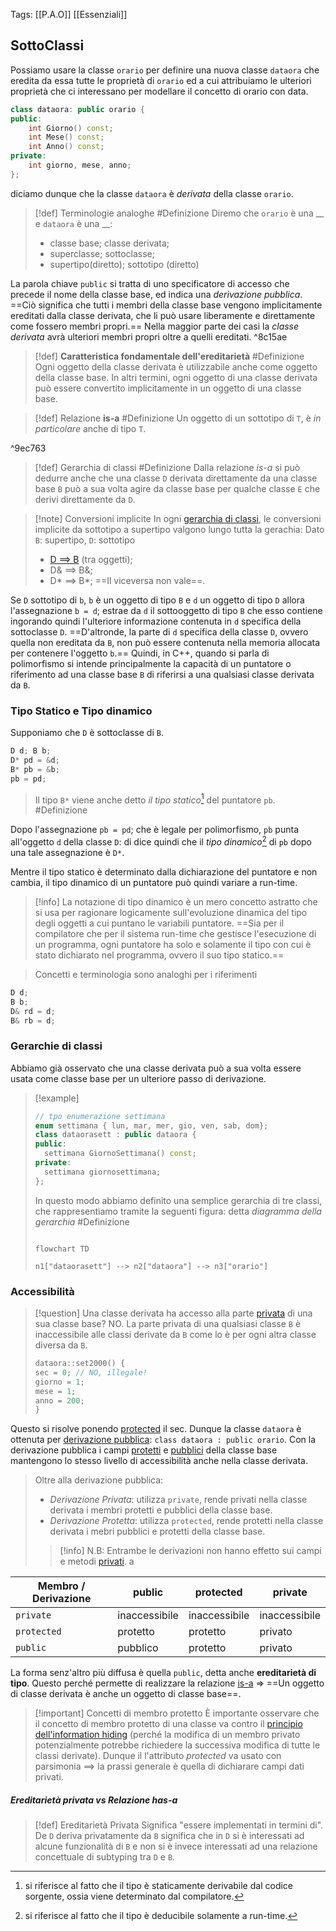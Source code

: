 Tags: [[P.A.O]] [[Essenziali]]
## SottoClassi
Possiamo usare la classe `orario` per definire una nuova classe `dataora` che eredita da essa tutte le proprietà di `orario` ed a cui attribuiamo le ulteriori proprietà che ci interessano per modellare il concetto di orario con data.
```cpp title:dataora.h
class dataora: public orario {
public:
	int Giorno() const;
	int Mese() const;
	int Anno() const;
private:
	int giorno, mese, anno;
};
```
diciamo dunque che la classe `dataora` è *derivata* della classe `orario`.

>[!def] Terminologie analoghe #Definizione 
>Diremo che `orario` è una \__ e `dataora` è una \_\_:
>- classe base; classe derivata;
>- superclasse; sottoclasse;
>- supertipo(diretto); sottotipo (diretto)

La parola chiave `public` si tratta di uno specificatore di accesso che precede il nome della classe base, ed indica una *derivazione pubblica*.
 ==Ciò significa che tutti i membri della classe base vengono implicitamente ereditati dalla classe derivata, che li può usare liberamente e direttamente come fossero membri propri.==
 Nella maggior parte dei casi la *classe derivata* avrà ulteriori membri propri oltre a quelli ereditati. ^8c15ae

>[!def] **Caratteristica fondamentale dell'ereditarietà** #Definizione 
>Ogni oggetto della classe derivata è utilizzabile anche come oggetto della classe base.
In altri termini, ogni oggetto di una classe derivata può essere convertito implicitamente in un oggetto di una classe base.

>[!def] Relazione **is-a** #Definizione 
> Un oggetto di un sottotipo di `T`, è *in particolare* anche di tipo `T`.

^9ec763

>[!def] Gerarchia di classi #Definizione 
Dalla relazione *is-a* si può dedurre anche che una classe `D` derivata direttamente da una classe base `B` può a sua volta agire da classe base per qualche classe `E` che derivi direttamente da `D`.

>[!note] Conversioni implicite
>In ogni [gerarchia di classi](#Gerarchie%20di%20classi), le conversioni implicite da sottotipo a supertipo valgono lungo tutta la gerachia:
>Dato `B`: supertipo, `D`: sottotipo
>- [D ==> B](#^9ec763) (tra oggetti);
>- D& ==> B&;
>- D* ==> B*;
>==Il viceversa non vale==.

Se `D` sottotipo di `b`, `b` è un oggetto di tipo `B` e `d` un oggetto di tipo `D` allora l'assegnazione `b = d`; estrae da `d` il sottooggetto di tipo `B` che esso contiene ingorando quindi l'ulteriore informazione contenuta in `d` specifica della sottoclasse `D`.
==D'altronde, la parte di `d` specifica della classe `D`, ovvero quella non ereditata da `B`, non può essere contenuta nella memoria allocata per contenere l'oggetto `b`.==
Quindi, in C++, quando si parla di polimorfismo si intende principalmente la capacità di un puntatore o riferimento ad una classe base `B` di riferirsi a una qualsiasi classe derivata da `B`.
### Tipo Statico e Tipo dinamico
Supponiamo che `D` è sottoclasse di `B`.
```cpp
D d; B b;
D* pd = &d; 
B* pb = &b;
pb = pd;
```

>Il tipo `B*` viene anche detto *il tipo statico*[^1] del puntatore `pb`. #Definizione 

Dopo l'assegnazione `pb = pd`; che è legale per polimorfismo, `pb` punta all'oggetto `d` della classe `D`: di dice quindi che il *tipo dinamico*[^2] di `pb` dopo una tale assegnazione è `D*`.

Mentre il tipo statico è determinato dalla dichiarazione del puntatore e non cambia, il tipo dinamico di un puntatore può quindi variare a run-time.

>[!info]
>La notazione di tipo dinamico è un mero concetto astratto che si usa per ragionare logicamente sull'evoluzione dinamica del tipo degli oggetti a cui puntano le variabili puntatore.
>==Sia per il compilatore che per il sistema run-time che gestisce l'esecuzione di un programma, ogni puntatore ha solo e solamente il tipo con cui è stato dichiarato nel programma, ovvero il suo tipo statico.==

> Concetti e terminologia sono analoghi per i riferimenti

```cpp
D d;
B b;
D& rd = d;
B& rb = d;
```

### Gerarchie di classi
Abbiamo già osservato che una classe derivata può a sua volta essere usata come classe base per un ulteriore passo di derivazione.
>[!example]
>```cpp
>// tpo enumerazione settimana
>enum settimana { lun, mar, mer, gio, ven, sab, dom};
>class dataorasett : public dataora {
>public:
>	settimana GiornoSettimana() const;
>private:
>	settimana giornosettimana;
>};
>```
>In questo modo abbiamo definito una semplice gerarchia di tre classi, che rappresentiamo tramite la seguenti figura: detta *diagramma della gerarchia* #Definizione 
>```mermaid
>
>flowchart TD
>
>n1["dataorasett"] --> n2["dataora"] --> n3["orario"]
>
>```

### Accessibilità
>[!question] Una classe derivata ha accesso alla parte [privata](Classi#Private) di una sua classe base?
>NO.
>La parte privata di una qualsiasi classe `B` è inaccessibile alle classi derivate da `B` come lo è per ogni altra classe diversa da `B`.
>```cpp error:2
>dataora::set2000() {
>sec = 0; // NO, illegale!
>giorno = 1;
>mese = 1;
>anno = 200;
>}
>```

Questo si risolve ponendo [protected](Classi#Protected) il sec. 
Dunque la classe `dataora` è ottenuta per [derivazione pubblica](#^8c15ae): `class dataora : public orario`.
Con la derivazione pubblica i campi [protetti](Classi#Protected) e [pubblici](Classi#Public) della classe base mantengono lo stesso livello di accessibilità anche nella classe derivata.

> Oltre alla derivazione pubblica:
> - *Derivazione Privata*: utilizza `private`, rende privati nella classe derivata i membri protetti e pubblici della classe base.
> - *Derivazione Protetta*: utilizza `protected`, rende protetti nella classe derivata i mebri pubblici e protetti della classe base.
> >[!info] N.B:
> >Entrambe le derivazioni non hanno effetto sui campi e metodi [privati](Classi#Private).
> a
> 
|Membro / Derivazione| public |  protected | private |
| --- | --- | --- | --- |
|`private` | inaccessibile | inaccessibile | inaccessibile|
|`protected`| protetto | protetto | privato |
|`public`| pubblico | protetto | privato |

La forma senz'altro più diffusa è quella `public`, detta anche **ereditarietà di tipo**. 
Questo perché permette di realizzare la relazione [is-a](#^9ec7639) => ==Un oggetto di classe derivata è anche un oggetto di classe base==.

>[!important] Concetti di membro protetto
>È importante osservare che il concetto di membro protetto di una classe va contro il [principio dell'information hiding](Programmazione%20Ad%20Oggetti#^f42cc0) (perché la modifica di un membro privato potenzialmente potrebbe richiedere la successiva modifica di tutte le classi derivate).
>Dunque il l'attributo *protected* va usato con parsimonia ==> la prassi generale è quella di dichiarare campi dati privati.

##### Ereditarietà privata vs Relazione has-a
>[!def] Ereditarietà Privata
>Significa "essere implementati in termini di".
>De `D` deriva privatamente da `B` significa che in `D` si è interessati ad alcune funzionalità di `B` e non si è invece interessati ad una relazione concettuale di subtyping tra `D` e `B`.



[^1]:si riferisce al fatto che il tipo è staticamente derivabile dal codice sorgente, ossia viene determinato dal compilatore.
[^2]:si riferisce al fatto che il tipo è deducibile solamente a run-time.